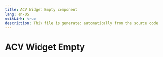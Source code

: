 ```yaml
---
title: ACV Widget Empty component
lang: en-US
editLink: true
description: This file is generated automatically from the source code. Changes made here will be lost.
---
```


# ACV Widget Empty

<!--@include: ./widgetEmpty.doc.md-->
